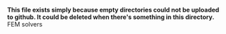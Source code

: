 **This file exists simply because empty directories could not be uploaded to github. It could be deleted when there's something in this directory.**
FEM solvers